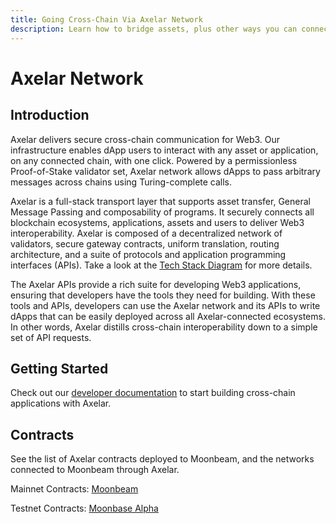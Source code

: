 ```yaml
---
title: Going Cross-Chain Via Axelar Network
description: Learn how to bridge assets, plus other ways you can connect your Moonbeam dApp to assets and functions on multiple blockchains using Axelar network & APIs.
---
```


# Axelar Network

## Introduction 

Axelar delivers secure cross-chain communication for Web3. Our infrastructure enables dApp users to interact with any asset or application, on any connected chain, with one click. Powered by a permissionless Proof-of-Stake validator set, Axelar network allows dApps to pass arbitrary messages across chains using Turing-complete calls.

Axelar is a full-stack transport layer that supports asset transfer, General Message Passing and composability of programs. It securely connects all blockchain ecosystems, applications, assets and users to deliver Web3 interoperability. Axelar is composed of a decentralized network of validators, secure gateway contracts, uniform translation, routing architecture, and a suite of protocols and application programming interfaces (APIs). Take a look at the [Tech Stack Diagram](https://axelar.network/blog/an-introduction-to-the-axelar-network) for more details.

The Axelar APIs provide a rich suite for developing Web3 applications, ensuring that developers have the tools they need for building. With these tools and APIs, developers can use the Axelar network and its APIs to write dApps that can be easily deployed across all Axelar-connected ecosystems. In other words, Axelar distills cross-chain interoperability down to a simple set of API requests.


## Getting Started

Check out our [developer documentation](https://docs.axelar.dev/dev/intro) to start building cross-chain applications with Axelar.

## Contracts

See the list of Axelar contracts deployed to Moonbeam, and the networks connected to Moonbeam through Axelar.

Mainnet Contracts: [Moonbeam](https://docs.axelar.dev/dev/build/contract-addresses/mainnet)

Testnet Contracts: [Moonbase Alpha](https://docs.axelar.dev/dev/build/contract-addresses/testnet)

